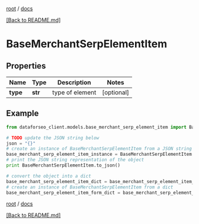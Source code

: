 [root](./../ "root") / [docs](./ "docs")

[[Back to README.md]](./../README.md "[Back to README.md]")

# BaseMerchantSerpElementItem

## Properties

Name | Type | Description | Notes
------------ | ------------- | ------------- | -------------
**type** | **str** | type of element | [optional]

## Example

```python
from dataforseo_client.models.base_merchant_serp_element_item import BaseMerchantSerpElementItem

# TODO update the JSON string below
json = "{}"
# create an instance of BaseMerchantSerpElementItem from a JSON string
base_merchant_serp_element_item_instance = BaseMerchantSerpElementItem.from_json(json)
# print the JSON string representation of the object
print BaseMerchantSerpElementItem.to_json()

# convert the object into a dict
base_merchant_serp_element_item_dict = base_merchant_serp_element_item_instance.to_dict()
# create an instance of BaseMerchantSerpElementItem from a dict
base_merchant_serp_element_item_form_dict = base_merchant_serp_element_item.from_dict(base_merchant_serp_element_item_dict)
```

  

[root](./../ "root") / [docs](./ "docs")

[[Back to README.md]](./../README.md "[Back to README.md]")